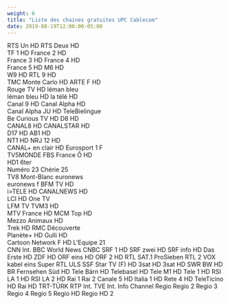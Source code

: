 ```yaml
---
weight: 6
title: "Liste des chaines gratuites UPC Cablecom"
date: 2019-08-19T12:00:00-05:00
---
```


RTS Un HD
RTS Deux HD
<br />
TF 1 HD
France 2 HD
<br />
France 3 HD
France 4 HD
<br />
France 5 HD
M6 HD
<br />
W9 HD
RTL 9 HD
<br />
TMC Monte Carlo HD
ARTE F HD
<br />
Rouge TV HD
léman bleu
<br />
léman bleu HD
la télé HD
<br />
Canal 9 HD
Canal Alpha HD
<br />
Canal Alpha JU HD
TeleBielingue
<br />
Be Curious TV HD
D8 HD
<br />
CANAL8 HD
CANALSTAR HD
<br />
D17 HD
AB1 HD
<br />
NT1 HD
NRJ 12 HD
<br />
CANAL+ en clair HD
Eurosport 1 F
<br />
TV5MONDE FBS
France Ô HD
<br />
HD1
6ter
<br />
Numéro 23
Chérie 25
<br />
TV8 Mont-Blanc
euronews
<br />
euronews f
BFM TV HD
<br />
i>TELE HD
CANALNEWS HD
<br />
LCI HD
One TV
<br />
LFM TV
TVM3 HD
<br />
MTV France HD
MCM Top HD
<br />
Mezzo
Animaux HD
<br />
Trek HD
RMC Découverte
<br />
Planète+ HD
Gulli HD
<br />
Cartoon Network F HD
L'Equipe 21
<br />
CNN Int.
BBC World News
CNBC
SRF 1 HD
SRF zwei HD
SRF info HD
Das Erste HD
ZDF HD
ORF eins HD
ORF 2 HD
RTL
SAT.1
ProSieben
RTL 2
VOX
kabel eins
Super RTL
ULS
SSF
Star TV (F) HD
3sat HD
3sat HD
SWR BW HD
BR Fernsehen Süd HD
Tele Bärn HD
Telebasel HD
Tele M1 HD
Tele 1 HD
RSI LA 1 HD
RSI LA 2 HD
Rai 1
Rai 2
Canale 5 HD
Italia 1 HD
Rete 4 HD
TeleTicino HD
Rai HD
TRT-TÜRK
RTP Int.
TVE Int.
Info Channel
Regio
Regio 2
Regio 3
Regio 4
Regio 5
Regio HD
Regio HD 2
